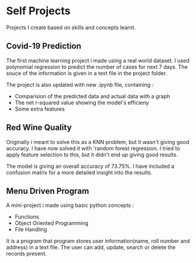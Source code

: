# Self Projects

Projects I create based on skills and concepts learnt.

## Covid-19 Prediction
The first machine learning project i made using a real world dataset.
I used polynomial regression to predict the number of cases for next 7 days.
The souce of the information is given in a text file in the project folder.

The project is also updated with new .ipynb file, containing :
- Comparision of the predicted data and actual data with a graph
- The net r-squared value showing the model's efficieny
- Some extra features

## Red Wine Quality
Originally i meant to solve this as a KNN problem, but it wasn't giving good accuracy.
I have now solved it with 'random forest regression.
I tried to apply feature selection to this, but it didn't end up giving good results.
<p>The model is giving an overall accuracy of 73.75%.
I have included a confusion matrix for a more detailed insight into the results.

## Menu Driven Program
A mini-project i made using basic python concepts :
- Functions
- Object Oriented Programming
- File Handling
<p>It is a program that program stores user information(name, roll number and address) in a text file.
The user can add, update, search or delete the records present.
